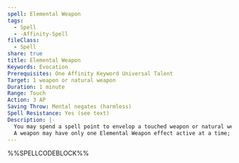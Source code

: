 ```yaml
---
spell: Elemental Weapon
tags:
  - Spell
  - -Affinity-Spell
fileClass:
  - Spell
share: true
title: Elemental Weapon
Keywords: Evocation
Prerequisites: One Affinity Keyword Universal Talent
Target: 1 weapon or natural weapon
Duration: 1 minute
Range: Touch
Action: 3 AP
Saving Throw: Mental negates (harmless)
Spell Resistance: Yes (see text)
Description: |-
  You may spend a spell point to envelop a touched weapon or natural weapon with elemental energy. When making a successful attack roll, the weapon deals an extra 1d6 damage, plus an additional 1d6 damage per 5 BCB. Ranged weapons bestow this property on fired ammunition; alternatively, this can be used to enhance up to 50 pieces of a single type of ammunition. The damage type of this is extra damage determined by the associated damage type of the affinity talent utilized to cast the spell, and can be both elemental or physical damage if the element's associated damage would be physical.
  A weapon may have only one Elemental Weapon effect active at a time; subsequent castings overwrite an existing Elemental Weapon effect. Spell resistance applies to this bonus damage even if it would be physical. 
---
```

%%SPELLCODEBLOCK%%
